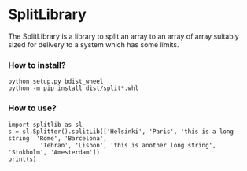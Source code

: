 # SplitLibrary
The SplitLibrary is a library to split an array to an array of array suitably sized for delivery to a system which has some limits.

### How to install?

```
python setup.py bdist_wheel
python -m pip install dist/split*.whl
```


### How to use?
```
import splitlib as sl
s = sl.Splitter().splitLib(['Helsinki', 'Paris', 'this is a long string' 'Rome', 'Barcelona',
         'Tehran', 'Lisbon', 'this is another long string', 'Stokholm', 'Amesterdam'])
print(s)		 
```